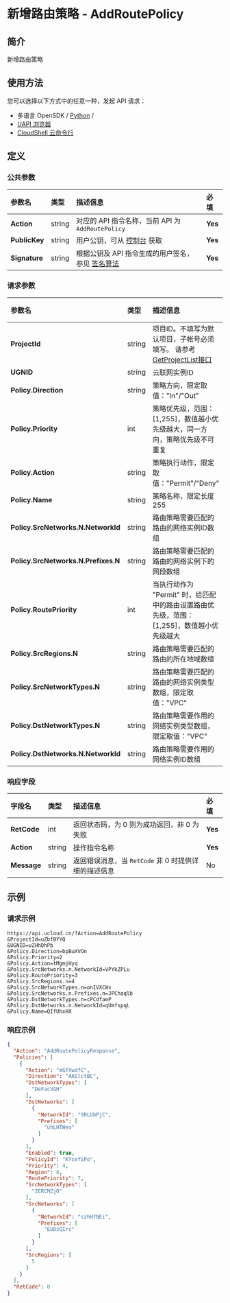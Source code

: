 # 新增路由策略 - AddRoutePolicy

## 简介

新增路由策略






## 使用方法

您可以选择以下方式中的任意一种，发起 API 请求：
- 多语言 OpenSDK / [Python](https://github.com/ucloud/ucloud-sdk-python3) /
- [UAPI 浏览器](https://console.ucloud.cn/uapi/detail?id=AddRoutePolicy)
- [CloudShell 云命令行](https://shell.ucloud.cn/)


## 定义

### 公共参数

| 参数名 | 类型 | 描述信息 | 必填 |
|:---|:---|:---|:---|
| **Action**     | string  | 对应的 API 指令名称，当前 API 为 `AddRoutePolicy`                        | **Yes** |
| **PublicKey**  | string  | 用户公钥，可从 [控制台](https://console.ucloud.cn/uapi/apikey) 获取                                             | **Yes** |
| **Signature**  | string  | 根据公钥及 API 指令生成的用户签名，参见 [签名算法](api/summary/signature.md)  | **Yes** |

### 请求参数

| 参数名 | 类型 | 描述信息 | 必填 |
|:---|:---|:---|:---|
| **ProjectId** | string | 项目ID。不填写为默认项目，子帐号必须填写。 请参考[GetProjectList接口](https://docs.ucloud.cn/api/summary/get_project_list) |**Yes**|
| **UGNID** | string | 云联网实例ID |**Yes**|
| **Policy.Direction** | string | 策略方向，限定取值："In"/"Out" |**Yes**|
| **Policy.Priority** | int | 策略优先级，范围：[1,255]，数值越小优先级越大，同一方向，策略优先级不可重复 |**Yes**|
| **Policy.Action** | string | 策略执行动作，限定取值："Permit"/"Deny" |**Yes**|
| **Policy.Name** | string | 策略名称，限定长度255 |No|
| **Policy.SrcNetworks.N.NetworkId** | string | 路由策略需要匹配的路由的网络实例ID数组 |No|
| **Policy.SrcNetworks.N.Prefixes.N** | string | 路由策略需要匹配的路由的网络实例下的网段数组 |No|
| **Policy.RoutePriority** | int | 当执行动作为 "Permit" 时，给匹配中的路由设置路由优先级，范围：[1,255]，数值越小优先级越大 |No|
| **Policy.SrcRegions.N** | string | 路由策略需要匹配的路由的所在地域数组 |No|
| **Policy.SrcNetworkTypes.N** | string | 路由策略需要匹配的路由的网络实例类型数组，限定取值："VPC" |No|
| **Policy.DstNetworkTypes.N** | string | 路由策略需要作用的网络实例类型数组，限定取值："VPC" |No|
| **Policy.DstNetworks.N.NetworkId** | string | 路由策略需要作用的网络实例ID数组 |No|

### 响应字段

| 字段名 | 类型 | 描述信息 | 必填 |
|:---|:---|:---|:---|
| **RetCode** | int | 返回状态码，为 0 则为成功返回，非 0 为失败 |**Yes**|
| **Action** | string | 操作指令名称 |**Yes**|
| **Message** | string | 返回错误消息，当 `RetCode` 非 0 时提供详细的描述信息 |No|




## 示例

### 请求示例
    
```
https://api.ucloud.cn/?Action=AddRoutePolicy
&ProjectId=uZbfBYYQ
&UGNID=vZHhDhPb
&Policy.Direction=bpBuXVOn
&Policy.Priority=2
&Policy.Action=tMgmjHyq
&Policy.SrcNetworks.n.NetworkId=VPYkZPLu
&Policy.RoutePriority=3
&Policy.SrcRegions.n=4
&Policy.SrcNetworkTypes.n=onIVXCWs
&Policy.SrcNetworks.n.Prefixes.n=JPChaqlb
&Policy.DstNetworkTypes.n=cPCdfaeP
&Policy.DstNetworks.n.NetworkId=qUmfspqL
&Policy.Name=QIfUhxHX
```

### 响应示例
    
```json
{
  "Action": "AddRoutePolicyResponse",
  "Policies": [
    {
      "Action": "mGfXwdfC",
      "Direction": "AASlctBC",
      "DstNetworkTypes": [
        "DeFacVGH"
      ],
      "DstNetworks": [
        {
          "NetworkId": "SRLUbPjC",
          "Prefixes": [
            "uhLHTWeo"
          ]
        }
      ],
      "Enabled": true,
      "PolicyId": "KYcefSPo",
      "Priority": 4,
      "Region": 8,
      "RoutePriority": 7,
      "SrcNetworkTypes": [
        "IERCMZjO"
      ],
      "SrcNetworks": [
        {
          "NetworkId": "szhHfNEi",
          "Prefixes": [
            "EUDzQIrc"
          ]
        }
      ],
      "SrcRegions": [
        5
      ]
    }
  ],
  "RetCode": 0
}
```





